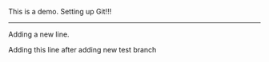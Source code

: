 This is a demo.
Setting up Git!!!

---

Adding a new line.

Adding this line after adding new test branch
